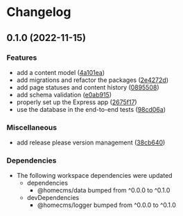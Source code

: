 # Changelog

## 0.1.0 (2022-11-15)


### Features

* add a content model ([4a101ea](https://github.com/homecms/homecms/commit/4a101ea7cd95d82ba439335b2170b496f121e88b))
* add migrations and refactor the packages ([2e4272d](https://github.com/homecms/homecms/commit/2e4272de6c4ab33738f87b4db8eefb1f8268e5d2))
* add page statuses and content history ([0895508](https://github.com/homecms/homecms/commit/089550894a3c3ac6ca967c9d868e3ece730bd237))
* add schema validation ([e0ab915](https://github.com/homecms/homecms/commit/e0ab915ffa4fb33afd40f2b0459e84eb9613ddae))
* properly set up the Express app ([2675f17](https://github.com/homecms/homecms/commit/2675f17a351915d863a28a0ed5c325791237f520))
* use the database in the end-to-end tests ([98cd06a](https://github.com/homecms/homecms/commit/98cd06a568c9376cc66ba0769abd33bcc209107c))


### Miscellaneous

* add release please version management ([38cb640](https://github.com/homecms/homecms/commit/38cb640b85eec2b33e9421c30fee0ea35b2c6989))


### Dependencies

* The following workspace dependencies were updated
  * dependencies
    * @homecms/data bumped from ^0.0.0 to ^0.1.0
  * devDependencies
    * @homecms/logger bumped from ^0.0.0 to ^0.1.0

